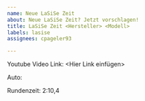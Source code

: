 ```yaml
---
name: Neue LaSiSe Zeit
about: Neue LaSiSe Zeit? Jetzt vorschlagen!
title: LaSiSe Zeit <Hersteller> <Modell>
labels: lasise
assignees: cpageler93

---
```


Youtube Video Link: <Hier Link einfügen>

Auto: <Hersteller> <Modell>

Rundenzeit: 2:10,4
